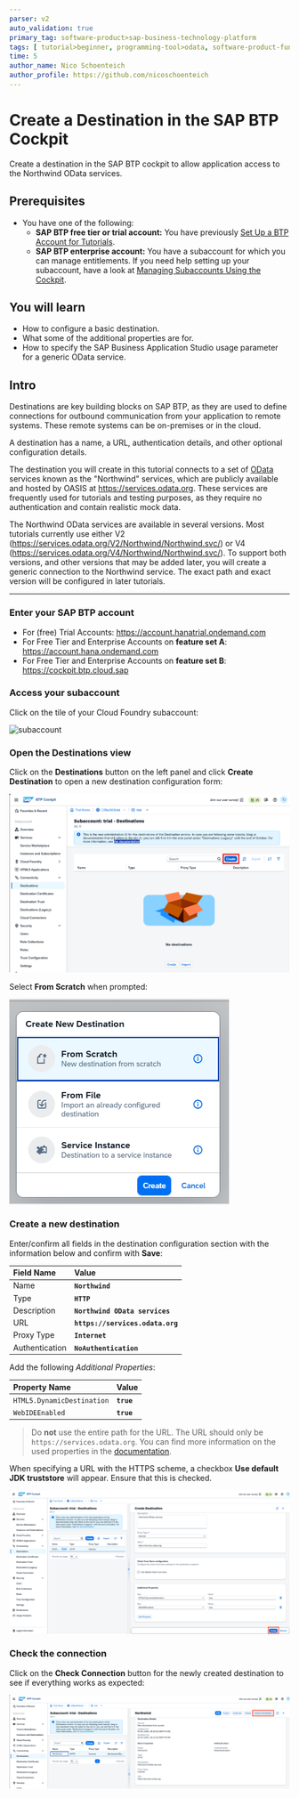 ```yaml
---
parser: v2
auto_validation: true
primary_tag: software-product>sap-business-technology-platform
tags: [ tutorial>beginner, programming-tool>odata, software-product-function>sap-btp-cockpit, tutorial>free-tier]
time: 5
author_name: Nico Schoenteich
author_profile: https://github.com/nicoschoenteich
---
```


# Create a Destination in the SAP BTP Cockpit
<!-- description --> Create a destination in the SAP BTP cockpit to allow application access to the Northwind OData services.

## Prerequisites
- You have one of the following:
    - **SAP BTP free tier or trial account:** You have previously [Set Up a BTP Account for Tutorials](group.btp-setup).
    - **SAP BTP enterprise account:** You have a subaccount for which you can manage entitlements. If you need help setting up your subaccount, have a look at [Managing Subaccounts Using the Cockpit](https://help.sap.com/viewer/65de2977205c403bbc107264b8eccf4b/Cloud/en-US/55d0b6d8b96846b8ae93b85194df0944.html).


## You will learn
- How to configure a basic destination.
- What some of the additional properties are for.
- How to specify the SAP Business Application Studio usage parameter for a generic OData service.

## Intro
Destinations are key building blocks on SAP BTP, as they are used to define connections for outbound communication from your application to remote systems. These remote systems can be on-premises or in the cloud.

A destination has a name, a URL, authentication details, and other optional configuration details.

The destination you will create in this tutorial connects to a set of [OData](http://www.odata.org) services known as the "Northwind" services, which are publicly available and hosted by OASIS at <https://services.odata.org>. These services are frequently used for tutorials and testing purposes, as they require no authentication and contain realistic mock data.

The Northwind OData services are available in several versions. Most tutorials currently use either V2 (<https://services.odata.org/V2/Northwind/Northwind.svc/>) or V4 (<https://services.odata.org/V4/Northwind/Northwind.svc/>). To support both versions, and other versions that may be added later, you will create a generic connection to the Northwind service. The exact path and exact version will be configured in later tutorials.

---

### Enter your SAP BTP account

- For (free) Trial Accounts: <https://account.hanatrial.ondemand.com>
- For Free Tier and Enterprise Accounts on **feature set A**: <https://account.hana.ondemand.com>
- For Free Tier and Enterprise Accounts on **feature set B**: <https://cockpit.btp.cloud.sap>

### Access your subaccount

Click on the tile of your Cloud Foundry subaccount:

![subaccount](./subaccount.png)


### Open the Destinations view

Click on the **Destinations** button on the left panel and click **Create Destination** to open a new destination configuration form:

![destination](./destination.png)

Select **From Scratch** when prompted:

![destination from scratch](./from-scratch.png)

### Create a new destination

Enter/confirm all fields in the destination configuration section with the information below and confirm with **Save**:

Field Name     | Value
:------------- | :-------------
Name           | **`Northwind`**
Type           | **`HTTP`**
Description    | **`Northwind OData services`**
URL            | **`https://services.odata.org`**
Proxy Type     | **`Internet`**
Authentication | **`NoAuthentication`**

Add the following *Additional Properties*:

Property Name     | Value
:------------- | :-------------
`HTML5.DynamicDestination`           | **`true`**
`WebIDEEnabled`           | **`true`**

> Do **not** use the entire path for the URL.  The URL should only be `https://services.odata.org`. You can find more information on the used properties in the [documentation](https://help.sap.com/docs/bas/sap-business-application-studio/connecting-to-external-systems).

When specifying a URL with the HTTPS scheme, a checkbox **Use default JDK truststore** will appear. Ensure that this is checked.

![new destination entered](./newdest.png)


### Check the connection

Click on the **Check Connection** button for the newly created destination to see if everything works as expected:

![check destination function](./checkdest.png)
